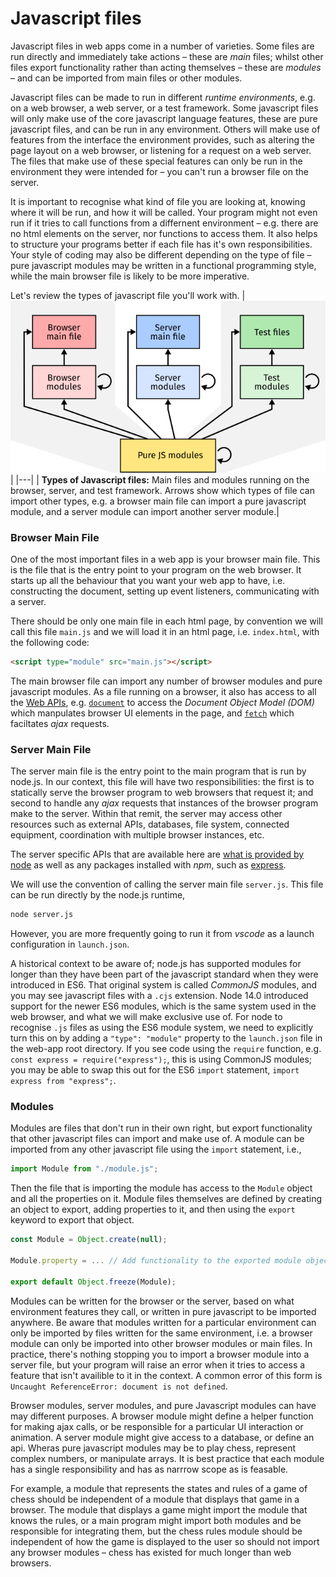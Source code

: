 # Javascript files

Javascript files in web apps come in a number of varieties.
Some files are run directly and immediately take actions – these are *main* files;
whilst other files export functionality rather than acting themselves – these are *modules* – and can be imported from main files or other modules.

Javascript files can be made to run in different *runtime environments*, e.g. on a web browser, a web server, or a test framework.
Some javascript files will only make use of the core javascript language features, these are pure javascript files, and can be run in any environment.
Others will make use of features from the interface the environment provides, such as altering the page layout on a web browser, or listening for a request on a web server.
The files that make use of these special features can only be run in the environment they were intended for – you can't run a browser file on the server.

It is important to recognise what kind of file you are looking at, knowing where it will be run, and how it will be called.
Your program might not even run if it tries to call functions from a differnent environment – e.g. there are no html elements on the server, nor functions to access them.
It also helps to structure your programs better if each file has it's own responsibilities.
Your style of coding may also be different depending on the type of file – pure javascript modules may be written in a functional programming style, while the main browser file is likely to be more imperative.

Let's review the types of javascript file you'll work with.
| ![Types of javascript file. Browser main files can import browser modules. Server main files can import server modules. Test files can import test modules. All modules can import other modules of the same type. All files can import pure javascript modules.](js_file_types.png) |
|---|
| **Types of Javascript files:** Main files and modules running on the browser, server, and test framework. Arrows show which types of file can import other types, e.g. a browser main file can import a pure javascript module, and a server module can import another server module.|


### Browser Main File ###
One of the most important files in a web app is your browser main file.
This is the file that is the entry point to your program on the web browser.
It starts up all the behaviour that you want your web app to have, i.e. constructing the document, setting up event listeners, communicating with a server.

There should be only one main file in each html page, by convention we will call this file `main.js` and we will load it in an html page, i.e. `index.html`, with the following code:
```html
<script type="module" src="main.js"></script>
```
The main browser file can import any number of browser modules and pure javascript modules.
As a file running on a browser, it also has access to all the [Web APIs](https://developer.mozilla.org/en-US/docs/Web/API), e.g. [`document`](https://developer.mozilla.org/en-US/docs/Web/API/Document) to access the *Document Object Model (DOM)* which manpulates browser UI elements in the page, and [`fetch`](https://developer.mozilla.org/en-US/docs/Web/API/Fetch_API) which faciltates *ajax* requests.

### Server Main File ###
The server main file is the entry point to the main program that is run by node.js.
In our context, this file will have two responsibilities:
the first is to statically serve the browser program to web browsers that request it;
and second to handle any *ajax* requests that instances of the browser program make to the server.
Within that remit, the server may access other resources such as external APIs, databases, file system, connected equipment, coordination with multiple browser instances, etc.

The server specific APIs that are available here are [what is provided by node](https://nodejs.org/docs/latest/api/) as well as any packages installed with *npm*, such as [express](https://expressjs.com/).

We will use the convention of calling the server main file `server.js`.
This file can be run directly by the node.js runtime,
```bash
node server.js
```
However, you are more frequently going to run it from *vscode* as a launch configuration in `launch.json`.

A historical context to be aware of; node.js has supported modules for longer than they have been part of the javascript standard when they were introduced in ES6.
That original system is called *CommonJS* modules, and you may see javascript files with a `.cjs` extension.
Node 14.0 introduced support for the newer ES6 modules, which is the same system used in the web browser, and what we will make exclusive use of.
For node to recognise `.js` files as using the ES6 module system, we need to explicitly turn this on by adding a `"type": "module"` property to the `launch.json` file in the web-app root directory.
If you see code using the `require` function, e.g. `const express = require("express");`, this is using CommonJS modules;
you may be able to swap this out for the ES6 `import` statement, `import express from "express";`.

### Modules ###
Modules are files that don't run in their own right, but export functionality that other javascript files can import and make use of.
A module can be imported from any other javascript file using the `import` statement, i.e.,
```javascript
import Module from "./module.js";
```
Then the file that is importing the module has access to the `Module` object and all the properties on it.
Module files themselves are defined by creating an object to export, adding properties to it, and then using the `export` keyword to export that object.
```javascript
const Module = Object.create(null);

Module.property = ... // Add functionality to the exported module object.

export default Object.freeze(Module);
```

Modules can be written for the browser or the server, based on what environment features they call, or written in pure javascript to be imported anywhere.
Be aware that modules written for a particular environment can only be imported by files written for the same environment,
i.e. a browser module can only be imported into other browser modules or main files.
In practice, there's nothing stopping you to import a browser module into a server file, but your program will raise an error when it tries to access a feature that isn't availible to it in the context.
A common error of this form is `Uncaught ReferenceError: document is not defined`.

Browser modules, server modules, and pure Javascript modules can have may different purposes.
A browser module might define a helper function for making ajax calls, or be responsible for a particular UI interaction or animation.
A server module might give access to a database, or define an api.
Wheras pure javascript modules may be to play chess, represent complex numbers, or manipulate arrays.
It is best practice that each module has a single responsibility and has as narrrow scope as is feasable.

For example, a module that represents the states and rules of a game of chess should be independent of a module that displays that game in a browser.
The module that displays a game might import the module that knows the rules, or a main program might import both modules and be responsible for integrating them, but the chess rules module should be independent of how the game is displayed to the user so should not import any browser modules – chess has existed for much longer than web browsers.

